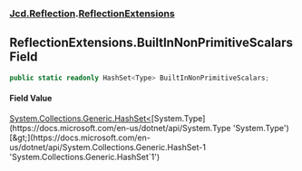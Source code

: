 ### [Jcd.Reflection](Jcd_Reflection.md 'Jcd.Reflection').[ReflectionExtensions](Jcd_Reflection_ReflectionExtensions.md 'Jcd.Reflection.ReflectionExtensions')
## ReflectionExtensions.BuiltInNonPrimitiveScalars Field
```csharp
public static readonly HashSet<Type> BuiltInNonPrimitiveScalars;
```
#### Field Value
[System.Collections.Generic.HashSet&lt;](https://docs.microsoft.com/en-us/dotnet/api/System.Collections.Generic.HashSet-1 'System.Collections.Generic.HashSet`1')[System.Type](https://docs.microsoft.com/en-us/dotnet/api/System.Type 'System.Type')[&gt;](https://docs.microsoft.com/en-us/dotnet/api/System.Collections.Generic.HashSet-1 'System.Collections.Generic.HashSet`1')
